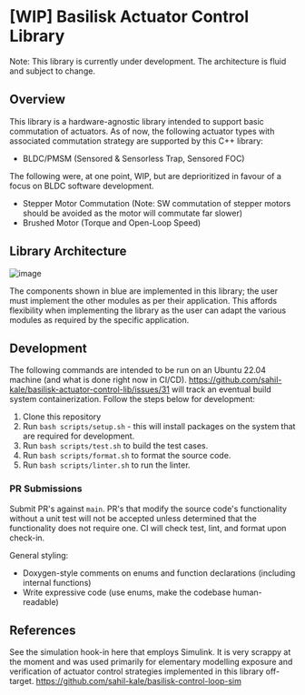 # [WIP] Basilisk Actuator Control Library
Note: This library is currently under development. The architecture is fluid and subject to change.

## Overview
This library is a hardware-agnostic library intended to support basic commutation of actuators.
As of now, the following actuator types with associated commutation strategy are supported by this C++ library:
- BLDC/PMSM (Sensored & Sensorless Trap, Sensored FOC)

The following were, at one point, WIP, but are deprioritized in favour of a focus on BLDC software development.
- Stepper Motor Commutation (Note: SW commutation of stepper motors should be avoided as the motor will commutate far slower)
- Brushed Motor (Torque and Open-Loop Speed)

## Library Architecture
![image](https://github.com/sahil-kale/basilisk-actuator-control-lib/assets/32375512/a86fd9e6-1148-4635-a11f-be8f48c2e8cb)

The components shown in blue are implemented in this library; the user must implement the other modules as per their application. This affords flexibility when implementing the library as the user can adapt the various modules as required by the specific application.

## Development
The following commands are intended to be run on an Ubuntu 22.04 machine (and what is done right now in CI/CD). https://github.com/sahil-kale/basilisk-actuator-control-lib/issues/31 will track an eventual build system containerization. Follow the steps below for development:
1. Clone this repository
2. Run `bash scripts/setup.sh` - this will install packages on the system that are required for development.
3. Run `bash scripts/test.sh` to build the test cases.
4. Run `bash scripts/format.sh` to format the source code.
5. Run `bash scripts/linter.sh` to run the linter.

### PR Submissions
Submit PR's against `main`. PR's that modify the source code's functionality without a unit test will not be accepted unless determined that the functionality does not require one. CI will check test, lint, and format upon check-in.

General styling:
- Doxygen-style comments on enums and function declarations (including internal functions)
- Write expressive code (use enums, make the codebase human-readable)

## References
See the simulation hook-in here that employs Simulink. It is very scrappy at the moment and was used primarily for elementary modelling exposure and verification of actuator control strategies implemented in this library off-target. https://github.com/sahil-kale/basilisk-control-loop-sim
